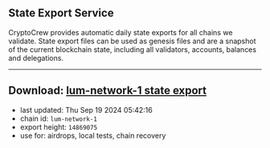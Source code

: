 ## State Export Service
CryptoCrew provides automatic daily state exports for all chains we validate. State export files can be used as genesis files and are a snapshot of the current blockchain state, including all validators, accounts, balances and delegations.

---
**Download: [lum-network-1 state export](https://dl-eu2.ccvalidators.com/SERVICE/lumnetwork/lum-network-1_export_14869075.json)**
---

- last updated: Thu Sep 19 2024 05:42:16
- chain id: `lum-network-1`
- export height: `14869075`
- use for: airdrops, local tests, chain recovery
